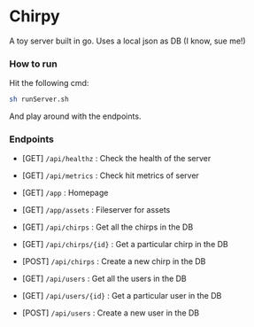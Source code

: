 # Chirpy

A toy server built in go. Uses a local json as DB (I know, sue me!)

### How to run

Hit the following cmd:

```sh
sh runServer.sh
```

And play around with the endpoints.

### Endpoints

- [GET] `/api/healthz` : Check the health of the server

- [GET] `/api/metrics` : Check hit metrics of server

- [GET] `/app` : Homepage

- [GET] `/app/assets` : Fileserver for assets

- [GET] `/api/chirps` : Get all the chirps in the DB

- [GET] `/api/chirps/{id}` : Get a particular chirp in the DB

- [POST] `/api/chirps` : Create a new chirp in the DB

- [GET] `/api/users` : Get all the users in the DB

- [GET] `/api/users/{id}` : Get a particular user in the DB

- [POST] `/api/users` : Create a new user in the DB
